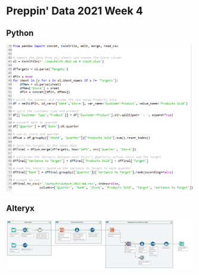 # Preppin' Data 2021 Week 4

## Python
<a href="preppin-data-2021-04.py">
<img src="img-python-code-2021-04.png?raw=true" alt="Python code">
</a>

## Alteryx
<a href="preppin-data-2021-04.yxzp">
<img src="img-alteryx-2021-04.png?raw=true" alt="Alteryx workflow">
</a>
